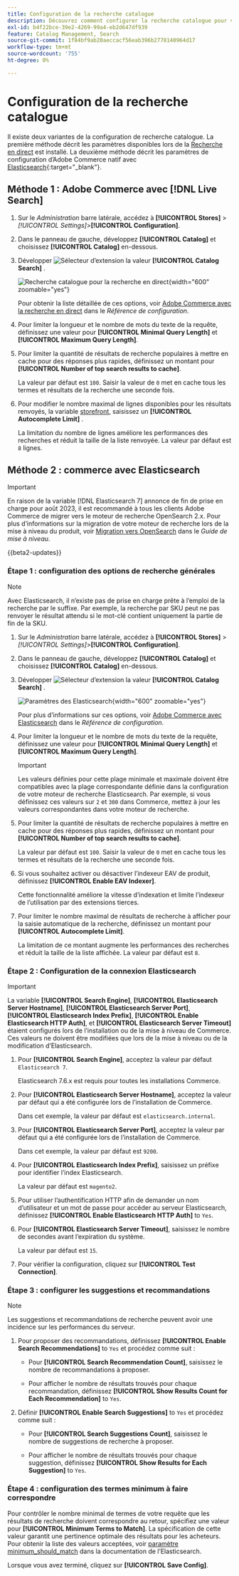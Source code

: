 ```yaml
---
title: Configuration de la recherche catalogue
description: Découvrez comment configurer la recherche catalogue pour votre magasin.
exl-id: b4f22bce-39e2-4269-99a4-eb2d647df939
feature: Catalog Management, Search
source-git-commit: 1f84bf9ab20aeccacf56eab396b2778140964d17
workflow-type: tm+mt
source-wordcount: '755'
ht-degree: 0%

---
```


# Configuration de la recherche catalogue

Il existe deux variantes de la configuration de recherche catalogue. La première méthode décrit les paramètres disponibles lors de la [Recherche en direct](https://experienceleague.adobe.com/docs/commerce-merchant-services/live-search/overview.html) est installé. La deuxième méthode décrit les paramètres de configuration d’Adobe Commerce natif avec [Elasticsearch][1]{:target=&quot;_blank&quot;}.

## Méthode 1 : Adobe Commerce avec [!DNL Live Search]

1. Sur le _Administration_ barre latérale, accédez à **[!UICONTROL Stores]** > _[!UICONTROL Settings]_>**[!UICONTROL Configuration]**.

1. Dans le panneau de gauche, développez **[!UICONTROL Catalog]** et choisissez **[!UICONTROL Catalog]** en-dessous.

1. Développer ![Sélecteur d’extension](../assets/icon-display-expand.png) la valeur **[!UICONTROL Catalog Search]** .

   ![Recherche catalogue pour la recherche en direct](../configuration-reference/catalog/assets/catalog-search-live-search.png){width="600" zoomable="yes"}

   Pour obtenir la liste détaillée de ces options, voir [Adobe Commerce avec la recherche en direct](../configuration-reference/catalog/catalog.md#adobe-commerce-with-live-search) dans le _Référence de configuration_.

1. Pour limiter la longueur et le nombre de mots du texte de la requête, définissez une valeur pour **[!UICONTROL Minimal Query Length]** et **[!UICONTROL Maximum Query Length]**.

1. Pour limiter la quantité de résultats de recherche populaires à mettre en cache pour des réponses plus rapides, définissez un montant pour **[!UICONTROL Number of top search results to cache]**.

   La valeur par défaut est `100`. Saisir la valeur de `0` met en cache tous les termes et résultats de la recherche une seconde fois.

1. Pour modifier le nombre maximal de lignes disponibles pour les résultats renvoyés, la variable [storefront](https://experienceleague.adobe.com/docs/commerce-merchant-services/live-search/live-search-storefront/quick-tour.html), saisissez un **[!UICONTROL Autocomplete Limit]** .

   La limitation du nombre de lignes améliore les performances des recherches et réduit la taille de la liste renvoyée. La valeur par défaut est `8` lignes.

## Méthode 2 : commerce avec Elasticsearch

>[!IMPORTANT]
>
>En raison de la variable [!DNL Elasticsearch 7] annonce de fin de prise en charge pour août 2023, il est recommandé à tous les clients Adobe Commerce de migrer vers le moteur de recherche OpenSearch 2.x. Pour plus d’informations sur la migration de votre moteur de recherche lors de la mise à niveau du produit, voir [Migration vers OpenSearch](https://experienceleague.adobe.com/docs/commerce-operations/upgrade-guide/prepare/opensearch-migration.html) dans le _Guide de mise à niveau_.

{{beta2-updates}}

### Étape 1 : configuration des options de recherche générales

>[!NOTE]
>
>Avec Elasticsearch, il n’existe pas de prise en charge prête à l’emploi de la recherche par le suffixe. Par exemple, la recherche par SKU peut ne pas renvoyer le résultat attendu si le mot-clé contient uniquement la partie de fin de la SKU.

1. Sur le _Administration_ barre latérale, accédez à **[!UICONTROL Stores]** > _[!UICONTROL Settings]_>**[!UICONTROL Configuration]**.

1. Dans le panneau de gauche, développez **[!UICONTROL Catalog]** et choisissez **[!UICONTROL Catalog]** en-dessous.

1. Développer ![Sélecteur d’extension](../assets/icon-display-expand.png) la valeur **[!UICONTROL Catalog Search]** .

   ![Paramètres des Elasticsearch](../configuration-reference/catalog/assets/catalog-search-elasticsearch.png){width="600" zoomable="yes"}

   Pour plus d’informations sur ces options, voir [Adobe Commerce avec Elasticsearch](../configuration-reference/catalog/catalog.md#adobe-commerce-with-elasticsearch) dans le _Référence de configuration_.

1. Pour limiter la longueur et le nombre de mots du texte de la requête, définissez une valeur pour **[!UICONTROL Minimal Query Length]** et **[!UICONTROL Maximum Query Length]**.

   >[!IMPORTANT]
   >
   >Les valeurs définies pour cette plage minimale et maximale doivent être compatibles avec la plage correspondante définie dans la configuration de votre moteur de recherche Elasticsearch. Par exemple, si vous définissez ces valeurs sur `2` et `300` dans Commerce, mettez à jour les valeurs correspondantes dans votre moteur de recherche.

1. Pour limiter la quantité de résultats de recherche populaires à mettre en cache pour des réponses plus rapides, définissez un montant pour **[!UICONTROL Number of top search results to cache]**.

   La valeur par défaut est `100`. Saisir la valeur de `0` met en cache tous les termes et résultats de la recherche une seconde fois.

1. Si vous souhaitez activer ou désactiver l’indexeur EAV de produit, définissez **[!UICONTROL Enable EAV Indexer]**.

   Cette fonctionnalité améliore la vitesse d’indexation et limite l’indexeur de l’utilisation par des extensions tierces.

1. Pour limiter le nombre maximal de résultats de recherche à afficher pour la saisie automatique de la recherche, définissez un montant pour **[!UICONTROL Autocomplete Limit]**.

   La limitation de ce montant augmente les performances des recherches et réduit la taille de la liste affichée. La valeur par défaut est `8`.

### Étape 2 : Configuration de la connexion Elasticsearch

>[!IMPORTANT]
>
>La variable **[!UICONTROL Search Engine]**, **[!UICONTROL Elasticsearch Server Hostname]**, **[!UICONTROL Elasticsearch Server Port]**, **[!UICONTROL Elasticsearch Index Prefix]**, **[!UICONTROL Enable Elasticsearch HTTP Auth]**, et **[!UICONTROL Elasticsearch Server Timeout]** étaient configurés lors de l’installation ou de la mise à niveau de Commerce. Ces valeurs ne doivent être modifiées que lors de la mise à niveau ou de la modification d’Elasticsearch.

1. Pour **[!UICONTROL Search Engine]**, acceptez la valeur par défaut `Elasticsearch 7`.

   Elasticsearch 7.6.x est requis pour toutes les installations Commerce.

1. Pour **[!UICONTROL Elasticsearch Server Hostname]**, acceptez la valeur par défaut qui a été configurée lors de l’installation de Commerce.

   Dans cet exemple, la valeur par défaut est `elasticsearch.internal`.

1. Pour **[!UICONTROL Elasticsearch Server Port]**, acceptez la valeur par défaut qui a été configurée lors de l’installation de Commerce.

   Dans cet exemple, la valeur par défaut est `9200`.

1. Pour **[!UICONTROL Elasticsearch Index Prefix]**, saisissez un préfixe pour identifier l’index Elasticsearch.

   La valeur par défaut est `magento2`.

1. Pour utiliser l’authentification HTTP afin de demander un nom d’utilisateur et un mot de passe pour accéder au serveur Elasticsearch, définissez **[!UICONTROL Enable Elasticsearch HTTP Auth]** to `Yes`.

1. Pour **[!UICONTROL Elasticsearch Server Timeout]**, saisissez le nombre de secondes avant l’expiration du système.

   La valeur par défaut est `15`.

1. Pour vérifier la configuration, cliquez sur **[!UICONTROL Test Connection]**.

### Étape 3 : configurer les suggestions et recommandations

>[!NOTE]
>
>Les suggestions et recommandations de recherche peuvent avoir une incidence sur les performances du serveur.

1. Pour proposer des recommandations, définissez **[!UICONTROL Enable Search Recommendations]** to `Yes` et procédez comme suit :

   - Pour **[!UICONTROL Search Recommendation Count]**, saisissez le nombre de recommandations à proposer.

   - Pour afficher le nombre de résultats trouvés pour chaque recommandation, définissez **[!UICONTROL Show Results Count for Each Recommendation]** to `Yes`.

1. Définir **[!UICONTROL Enable Search Suggestions]** to `Yes` et procédez comme suit :

   - Pour **[!UICONTROL Search Suggestions Count]**, saisissez le nombre de suggestions de recherche à proposer.

   - Pour afficher le nombre de résultats trouvés pour chaque suggestion, définissez **[!UICONTROL Show Results for Each Suggestion]** to `Yes`.

### Étape 4 : configuration des termes minimum à faire correspondre

Pour contrôler le nombre minimal de termes de votre requête que les résultats de recherche doivent correspondre au retour, spécifiez une valeur pour **[!UICONTROL Minimum Terms to Match]**. La spécification de cette valeur garantit une pertinence optimale des résultats pour les acheteurs. Pour obtenir la liste des valeurs acceptées, voir [paramètre minimum_should_match](https://www.elastic.co/guide/en/elasticsearch/reference/current/query-dsl-minimum-should-match.html) dans la documentation de l’Elasticsearch.

Lorsque vous avez terminé, cliquez sur **[!UICONTROL Save Config]**.

[1]: https://experienceleague.adobe.com/docs/commerce-operations/installation-guide/prerequisites/search-engine/overview.html
[2]: https://experienceleague.adobe.com/docs/commerce-operations/configuration-guide/search/overview-search.html
